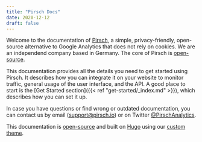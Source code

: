 ```yaml
---
title: "Pirsch Docs"
date: 2020-12-12
draft: false
---
```


Welcome to the documentation of [Pirsch](https://pirsch.io/), a simple, privacy-friendly, open-source alternative to Google Analytics that does not rely on cookies. We are an independend company based in Germany. The core of Pirsch is [open-source](https://github.com/pirsch-analytics/pirsch).

This documentation provides all the details you need to get started using Pirsch. It describes how you can integrate it on your website to monitor traffic, general usage of the user interface, and the API. A good place to start is the [Get Started section]({{< ref "get-started/_index.md" >}}), which describes how you can set it up.

In case you have questions or find wrong or outdated documentation, you can contact us by email ([support@pirsch.io](mailto:support@pirsch.io)) or on Twitter [@PirschAnalytics](https://twitter.com/PirschAnalytics).

This documentation is [open-source](https://github.com/pirsch-analytics/docs) and built on [Hugo](https://gohugo.io/) using our [custom theme](https://github.com/pirsch-analytics/seeker).
